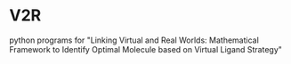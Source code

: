 # V2R
python programs for "Linking Virtual and Real Worlds: Mathematical Framework to Identify Optimal Molecule based on Virtual Ligand Strategy"
